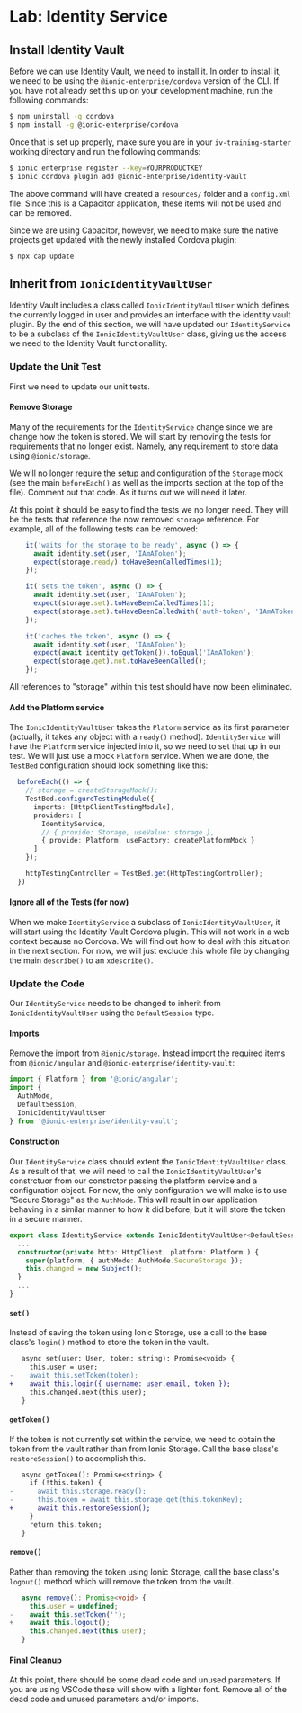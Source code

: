 # Lab: Identity Service

## Install Identity Vault

Before we can use Identity Vault, we need to install it. In order to install it, we need to be using the `@ionic-enterprise/cordova` version of the CLI. If you have not already set this up on your development machine, run the following commands:

```Bash
$ npm uninstall -g cordova
$ npm install -g @ionic-enterprise/cordova
```

Once that is set up properly, make sure you are in your `iv-training-starter` working directory and run the following commands:

```Bash
$ ionic enterprise register --key=YOURPRODUCTKEY
$ ionic cordova plugin add @ionic-enterprise/identity-vault
```

The above command will have created a `resources/` folder and a `config.xml` file. Since this is a Capacitor application, these items will not be used and can be removed.

Since we are using Capacitor, however, we need to make sure the native projects get updated with the newly installed Cordova plugin:

```
$ npx cap update
```

## Inherit from `IonicIdentityVaultUser`

Identity Vault includes a class called `IonicIdentityVaultUser` which defines the currently logged in user and provides an interface with the identity vault plugin. By the end of this section, we will have updated our `IdentityService` to be a subclass of the `IonicIdentityVaultUser` class, giving us the access we need to the Identity Vault functionallity.

### Update the Unit Test

First we need to update our unit tests.

#### Remove Storage

Many of the requirements for the `IdentityService` change since we are change how the token is stored. We will start by removing the tests for requirements that no longer exist. Namely, any requirement to store data using `@ionic/storage`.

We will no longer require the setup and configuration of the `Storage` mock (see the main `beforeEach()` as well as the imports section at the top of the file). Comment out that code. As it turns out we will need it later.

At this point it should be easy to find the tests we no longer need. They will be the tests that reference the now removed `storage` reference. For example, all of the following tests can be removed:

```TypeScript
    it('waits for the storage to be ready', async () => {
      await identity.set(user, 'IAmAToken');
      expect(storage.ready).toHaveBeenCalledTimes(1);
    });

    it('sets the token', async () => {
      await identity.set(user, 'IAmAToken');
      expect(storage.set).toHaveBeenCalledTimes(1);
      expect(storage.set).toHaveBeenCalledWith('auth-token', 'IAmAToken');
    });

    it('caches the token', async () => {
      await identity.set(user, 'IAmAToken');
      expect(await identity.getToken()).toEqual('IAmAToken');
      expect(storage.get).not.toHaveBeenCalled();
    });
```

All references to "storage" within this test should have now been eliminated.

#### Add the Platform service

The `IonicIdentityVaultUser` takes the `Platorm` service as its first parameter (actually, it takes any object with a `ready()` method). `IdentityService` will have the `Platform` service injected into it, so we need to set that up in our test. We will just use a mock `Platform` service. When we are done, the `TestBed` configuration should look something like this:

```TypeScript
  beforeEach(() => {
    // storage = createStorageMock();
    TestBed.configureTestingModule({
      imports: [HttpClientTestingModule],
      providers: [
        IdentityService,
        // { provide: Storage, useValue: storage },
        { provide: Platform, useFactory: createPlatformMock }
      ]
    });

    httpTestingController = TestBed.get(HttpTestingController);
  })
```

#### Ignore all of the Tests (for now)

When we make `IdentityService` a subclass of `IonicIdentityVaultUser`, it will start using the Identity Vault Cordova plugin. This will not work in a web context because no Cordova. We will find out how to deal with this situation in the next section. For now, we will just exclude this whole file by changing the main `describe()` to an `xdescribe()`.

### Update the Code

Our `IdentityService` needs to be changed to inherit from `IonicIdentityVaultUser` using the `DefaultSession` type.

#### Imports

Remove the import from `@ionic/storage`. Instead import the required items from `@ionic/angular` and `@ionic-enterprise/identity-vault`:

```TypeScript
import { Platform } from '@ionic/angular';
import {
  AuthMode,
  DefaultSession,
  IonicIdentityVaultUser
} from '@ionic-enterprise/identity-vault';
```

#### Construction

Our `IdentityService` class should extent the `IonicIdentityVaultUser` class. As a result of that, we will need to call the `IonicIdentityVaultUser`'s constrctuor from our constrctor passing the platform service and a configuration object. For now, the only configuration we will make is to use "Secure Storage" as the `AuthMode`. This will result in our application behaving in a similar manner to how it did before, but it will store the token in a secure manner.

```TypeScript
export class IdentityService extends IonicIdentityVaultUser<DefaultSession> {
  ...
  constructor(private http: HttpClient, platform: Platform ) {
    super(platform, { authMode: AuthMode.SecureStorage });
    this.changed = new Subject();
  }
  ...
}
```

#### `set()`

Instead of saving the token using Ionic Storage, use a call to the base class's `login()` method to store the token in the vault.

```diff
   async set(user: User, token: string): Promise<void> {
     this.user = user;
-    await this.setToken(token);
+    await this.login({ username: user.email, token });
     this.changed.next(this.user);
   }
```

#### `getToken()`

If the token is not currently set within the service, we need to obtain the token from the vault rather than from Ionic Storage. Call the base class's `restoreSession()` to accomplish this.

```diff
   async getToken(): Promise<string> {
     if (!this.token) {
-      await this.storage.ready();
-      this.token = await this.storage.get(this.tokenKey);
+      await this.restoreSession();
     }
     return this.token;
   }
```

#### `remove()`

Rather than removing the token using Ionic Storage, call the base class's `logout()` method which will remove the token from the vault.

```TypeScript
   async remove(): Promise<void> {
     this.user = undefined;
-    await this.setToken('');
+    await this.logout();
     this.changed.next(this.user);
   }
```

#### Final Cleanup

At this point, there should be some dead code and unused parameters. If you are using VSCode these will show with a lighter font. Remove all of the dead code and unused parameters and/or imports.
